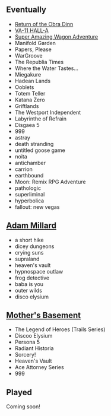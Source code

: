 ## Eventually

- [Return of the Obra Dinn](https://obradinn.com)
- [VA-11 HALL-A](https://waifubartending.com)
- [Super Amazing Wagon Adventure](http://www.sparsevector.com/wagon-adventure/)
- Manifold Garden
- Papers, Please
- WarGroove
- The Republia Times
- Where the Water Tastes...
- Miegakure
- Hadean Lands
- Ooblets
- Totem Teller
- Katana Zero
- Griftlands
- The Westport Independent
- Labyrinthe of Refrain
- Disgaea 5
- 999
- astray
- death stranding
- untitled goose game
- noita
- antichamber
- carrion
- earthbound
- Moon: Remix RPG Adventure
- pathologic
- superliminal
- hyperbolica
- fallout: new vegas

## [Adam Millard](https://www.youtube.com/user/Thefearalcarrot/videos)

- a short hike
- dicey dungeons
- crying suns
- supraland
- heaven's vault
- hypnospace outlaw
- frog detective
- baba is you
- outer wilds
- disco elysium

## [Mother's Basement](https://www.youtube.com/watch?v=nuoGO7ppnxw)

- The Legend of Heroes (Trails Series)
- Discoo Elysium
- Persona 5
- Radiant Historia
- Sorcery!
- Heaven's Vault
- Ace Attorney Series
- 999

## Played

Coming soon!

